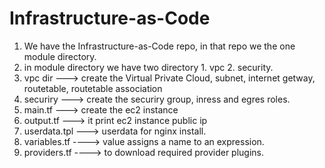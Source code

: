 # Infrastructure-as-Code
1. We have the Infrastructure-as-Code repo, in that repo we the one module directory. 
2. in module directory we have two directory 1. vpc 2. security.
3. vpc dir ---> create the Virtual Private Cloud, subnet, internet getway, routetable, routetable association
4. securiry ---> create the securiry group, inress and egres roles. 
5. main.tf ---> create the ec2 instance
6. output.tf ---> it print ec2 instance public ip
7. userdata.tpl ---> userdata for nginx install.
8. variables.tf ----> value assigns a name to an expression.
9. providers.tf ----> to download required provider plugins.
